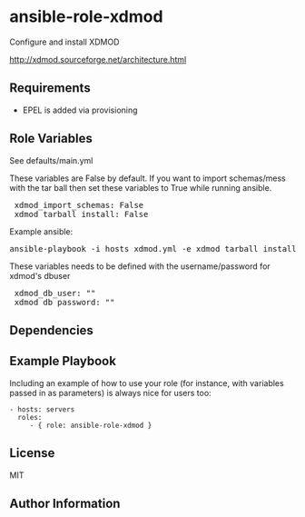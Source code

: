 ansible-role-xdmod
=========

Configure and install XDMOD

http://xdmod.sourceforge.net/architecture.html

Requirements
------------

 - EPEL is added via provisioning

Role Variables
--------------

See defaults/main.yml

These variables are False by default. If you want to import schemas/mess with the tar ball then set these variables to True while running ansible.
<pre>
 xdmod_import_schemas: False
 xdmod_tarball_install: False
</pre>

Example ansible:
<pre>
ansible-playbook -i hosts xdmod.yml -e xdmod_tarball_install=True -e xdmod_import_schemas=True
</pre>

These variables needs to be defined with the username/password for xdmod's dbuser
<pre>
 xdmod_db_user: ""
 xdmod_db_password: ""
</pre>

Dependencies
------------


Example Playbook
----------------

Including an example of how to use your role (for instance, with variables passed in as parameters) is always nice for users too:

    - hosts: servers
      roles:
         - { role: ansible-role-xdmod }

License
-------

MIT

Author Information
------------------
